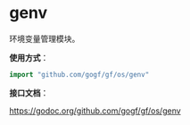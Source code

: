 
# genv

环境变量管理模块。

**使用方式**：
```go
import "github.com/gogf/gf/os/genv"
```

**接口文档**：

https://godoc.org/github.com/gogf/gf/os/genv



